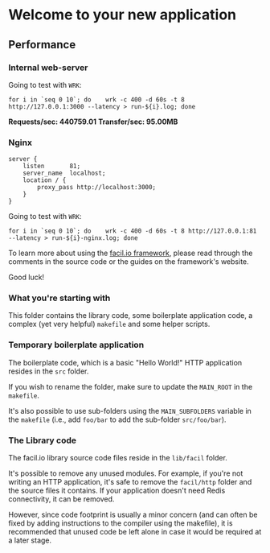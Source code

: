 # Welcome to your new application

## Performance

### Internal web-server

Going to test with `WRK`:

```
for i in `seq 0 10`; do    wrk -c 400 -d 60s -t 8 http://127.0.0.1:3000 --latency > run-${i}.log; done
```

**Requests/sec: 440759.01**
**Transfer/sec:     95.00MB**

### Nginx
```
server {
	listen       81;
	server_name  localhost;
	location / {
		proxy_pass http://localhost:3000;
	}
}
```

Going to test with `WRK`:

```
for i in `seq 0 10`; do    wrk -c 400 -d 60s -t 8 http://127.0.0.1:81 --latency > run-${i}-nginx.log; done
```

To learn more about using the [facil.io framework](http://facil.io), please read through the comments in the source code or the guides on the framework's website.

Good luck!

### What you're starting with

This folder contains the library code, some boilerplate application code, a complex (yet very helpful) `makefile` and some helper scripts.

### Temporary boilerplate application

The boilerplate code, which is a basic "Hello World!" HTTP application resides in the `src` folder.

If you wish to rename the folder, make sure to update the `MAIN_ROOT` in the  `makefile`.

It's also possible to use sub-folders using the `MAIN_SUBFOLDERS` variable in the `makefile` (i.e., add `foo/bar` to add the sub-folder `src/foo/bar`).

### The Library code

The facil.io library source code files reside in the `lib/facil` folder.

It's possible to remove any unused modules. For example, if you're not writing an HTTP application, it's safe to remove the `facil/http` folder and the source files it contains. If your application doesn't need Redis connectivity, it can be removed.

However, since code footprint is usually a minor concern (and can often be fixed by adding instructions to the compiler using the makefile), it is recommended that unused code be left alone in case it would be required at a later stage.


